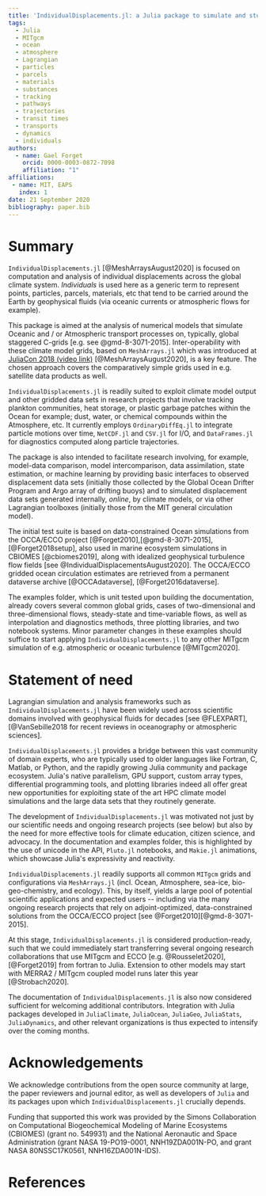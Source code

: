 ```yaml
---
title: 'IndividualDisplacements.jl: a Julia package to simulate and study particle displacements within the climate system'
tags:
  - Julia
  - MITgcm
  - ocean
  - atmosphere
  - Lagrangian
  - particles
  - parcels
  - materials
  - substances
  - tracking
  - pathways
  - trajectories
  - transit times
  - transports
  - dynamics
  - individuals
authors:
  - name: Gael Forget
    orcid: 0000-0003-0872-7098
    affiliation: "1"
affiliations:
 - name: MIT, EAPS
   index: 1
date: 21 September 2020
bibliography: paper.bib
---
```


# Summary

`IndividualDisplacements.jl` [@MeshArraysAugust2020] is focused on computation and analysis of individual displacements across the global climate system. _Individuals_ is used here as a generic term to represent points, particles, parcels, materials, etc that tend to be carried around the Earth by geophysical fluids (via oceanic currents or atmospheric flows for example). 

This package is aimed at the analysis of numerical models that simulate Oceanic and / or Atmospheric transport processes on, typically, global staggered C-grids [e.g. see @gmd-8-3071-2015]. Inter-operability with these climate model grids, based on `MeshArrays.jl` which was introduced at [JuliaCon 2018 (video link)](https://youtu.be/RDxAy_zSUvg) [@MeshArraysAugust2020], is a key feature. The chosen approach covers the comparatively simple grids used in e.g. satellite data products as well.

`IndividualDisplacements.jl` is readily suited to exploit climate model output and other gridded data sets in research projects that involve tracking plankton communities, heat storage, or plastic garbage patches within the Ocean for example; dust, water, or chemical compounds within the Atmosphere, etc. It currently employs `OrdinaryDiffEq.jl` to integrate particle motions over time, `NetCDF.jl` and `CSV.jl` for I/O, and `DataFrames.jl` for diagnostics computed along particle trajectories.

The package is also intended to facilitate research involving, for example, model-data comparison, model intercomparison, data assimilation, state estimation, or machine learning by providing basic interfaces to observed displacement data sets (initially those collected by the Global Ocean Drifter Program and Argo array of drifting buoys) and to simulated displacement data sets generated internally, _online_, by climate models, or via other Lagrangian toolboxes (initially those from the MIT general circulation model).

The initial test suite is based on data-constrained Ocean simulations from the OCCA/ECCO project [@Forget2010],[@gmd-8-3071-2015], [@Forget2018setup], also used in marine ecosystem simulations in CBIOMES [@cbiomes2019], along with idealized geophysical turbulence flow fields [see @IndividualDisplacementsAugust2020]. The OCCA/ECCO gridded ocean circulation estimates are retrieved from a permanent dataverse archive [@OCCAdataverse], [@Forget2016dataverse].

The examples folder, which is unit tested upon building the documentation, already covers several common global grids, cases of two-dimensional and three-dimensional flows, steady-state and time-variable flows, as well as interpolation and diagnostics methods, three plotting libraries, and two notebook systems. Minor parameter changes in these examples should suffice to start applying `IndividualDisplacements.jl` to any other MITgcm simulation of e.g. atmospheric or oceanic turbulence [@MITgcm2020].

# Statement of need 

Lagrangian simulation and analysis frameworks such as `IndividualDisplacements.jl` have been widely used across scientific domains involved with geophysical fluids for decades [see @FLEXPART],[@VanSebille2018 for recent reviews in oceanography or atmospheric sciences]. 

`IndividualDisplacements.jl` provides a bridge between this vast community of domain experts, who are typically used to older languages like Fortran, C, Matlab, or Python, and the rapidly growing Julia community and package ecosystem. Julia's native parallelism, GPU support, custom array types, differential programming tools, and plotting libraries indeed all offer great new opportunities for exploiting state of the art HPC climate model simulations and the large data sets that they routinely generate.

The development of `IndividualDisplacements.jl` was motivated not just by our scientific needs and ongoing research projects (see below) but also by the need for more effective tools for climate education, citizen science, and advocacy. In the documentation and examples folder, this is highlighted by the use of unicode in the API, `Pluto.jl` notebooks, and `Makie.jl` animations, which showcase Julia's expressivity and reactivity. 

`IndividualDisplacements.jl` readily supports all common `MITgcm` grids and configurations via `MeshArrays.jl` (incl. Ocean,  Atmosphere, sea-ice, bio-geo-chemistry, and ecology). This, by itself, yields a large pool of potential scientific applications and expected users -- including via the many ongoing research projects that rely on adjoint-optimized, data-constrained solutions from the OCCA/ECCO project [see @Forget2010][@gmd-8-3071-2015]. 

At this stage, `IndividualDisplacements.jl` is considered production-ready, such that we could immediately start transferring several ongoing research collaborations that use MITgcm and ECCO [e.g. @Rousselet2020], [@Forget2019] from fortran to Julia. Extension to other models may start with MERRA2 / MITgcm coupled model runs later this year [@Strobach2020]. 

The documentation of `IndividualDisplacements.jl` is also now considered sufficient for welcoming additional contributors. Integration with Julia packages developed in `JuliaClimate`, `JuliaOcean`, `JuliaGeo`, `JuliaStats`, `JuliaDynamics`, and other relevant organizations is thus expected to intensify over the coming months.

# Acknowledgements

We acknowledge contributions from the open source community at large, the paper reviewers and journal editor, as well as developers of `Julia` and its packages upon which `IndividualDisplacements.jl` crucially depends. 

Funding that supported this work was provided by the Simons Collaboration on Computational Biogeochemical Modeling of Marine Ecosystems (CBIOMES) (grant no. 549931) and the National Aeronautic and Space Administration (grant NASA 19-PO19-0001, NNH19ZDA001N-PO, and grant NASA 80NSSC17K0561, NNH16ZDA001N-IDS).

# References

